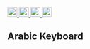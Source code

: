 
<a href="https://lokutech.github.io/Calculator/">
  <img src="https://img.shields.io/badge/Online_at_Github_Pages-success?logo=github"  height="22">
</a> 
<a href="https://developer.mozilla.org/en-US/docs/Web/Guide/HTML/HTML5">
  <img src="https://img.shields.io/badge/HTML-E34F26?logo=html5&logoColor=white"  height="22">
</a> 
<a href="https://developer.mozilla.org/en-US/docs/Web/CSS">
  <img src="https://img.shields.io/badge/CSS-1572B6?logo=css3&logoColor=white"  height="22">
</a> 
<a href="https://developer.mozilla.org/en-US/docs/Web/javascript">
  <img src="https://img.shields.io/badge/Vanilla-v6+-grey?logo=javascript&labelColor=F7DF1E&logoColor=black"  height="22">
</a> 

## Arabic Keyboard

